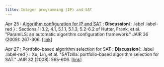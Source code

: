 ```yaml
---
title: Integer programming (IP) and SAT
---
```


Apr 25
: [Algorithm configuration for IP and SAT](https://vitercik.github.io/ml4algs/assets/slides/lecture7.pdf)
  : **Discussion**{: .label .label-red }
: Sections 1-3.2, 4.1, 5.1.1, 5.1.3, 5.2-6.2 of Hutter, Frank, et al. "ParamILS: an automatic algorithm configuration framework." JAIR 36 (2009): 267-306. [[link]](https://www.jair.org/index.php/jair/article/download/10628/25415/)

Apr 27
: Portfolio-based algorithm selection for SAT
  : **Discussion**{: .label .label-red }
: Xu, Lin, et al. "SATzilla: portfolio-based algorithm selection for SAT." JAIR 32 (2008): 565-606. [[link]](https://www.jair.org/index.php/jair/article/download/10556/25269)

